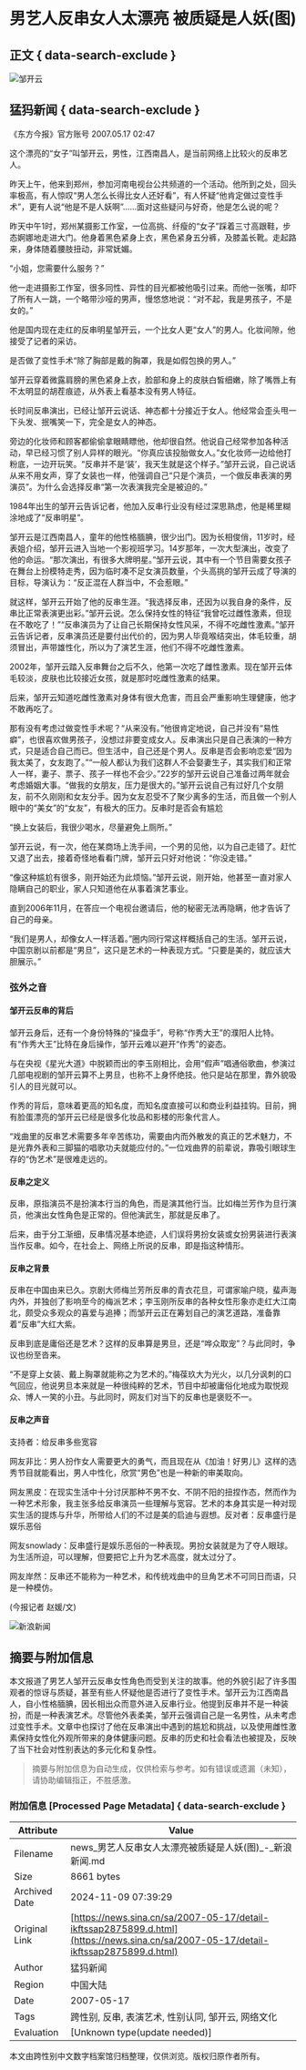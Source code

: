 # 男艺人反串女人太漂亮 被质疑是人妖(图)

## 正文 { data-search-exclude }


![邹开云](https://n.sinaimg.cn/sinakd10200/360/w180h180/20221208/649a-8937b714f1dda06c46992bd1b0968b66.jpg)

## 猛犸新闻 { data-search-exclude }

《东方今报》官方账号 2007.05.17 02:47

这个漂亮的“女子”叫邹开云，男性，江西南昌人，是当前网络上比较火的反串艺人。

昨天上午，他来到郑州，参加河南电视台公共频道的一个活动。他所到之处，回头率极高，有人惊叹“男人怎么长得比女人还好看”，有人怀疑“他肯定做过变性手术”，更有人说“他是不是人妖啊”……面对这些疑问与好奇，他是怎么说的呢？

昨天中午1时，郑州某摄影工作室，一位高挑、纤瘦的“女子”踩着三寸高跟鞋，步态婀娜地走进大门。他身着黑色紧身上衣，黑色紧身五分裤，及膝盖长靴。走起路来，身体随着腰肢扭动，非常妩媚。

“小姐，您需要什么服务？”

他一走进摄影工作室，很多同性、异性的目光都被他吸引过来。而他一张嘴，却吓了所有人一跳，一个略带沙哑的男声，慢悠悠地说：“对不起，我是男孩子，不是女的。”

他是国内现在走红的反串明星邹开云，一个比女人更“女人”的男人。化妆间隙，他接受了记者的采访。

是否做了变性手术“除了胸部是戴的胸罩，我是如假包换的男人。”

邹开云穿着微露肩膀的黑色紧身上衣，脸部和身上的皮肤白皙细嫩，除了嘴唇上有不太明显的胡茬痕迹，从外表上看基本没有男人特征。

长时间反串演出，已经让邹开云说话、神态都十分接近于女人。他经常会歪头甩一下头发、抿嘴笑一下，完全是女人的神态。

旁边的化妆师和顾客都偷偷拿眼睛瞟他，他却很自然。他说自己经常参加各种活动，早已经习惯了别人异样的眼光。“你真应该投胎做女人。”女化妆师一边给他打粉底，一边开玩笑。“反串并不是‘装’，我天生就是这个样子。”邹开云说，自己说话从来不用女声，穿了女装也一样，他强调自己“只是个演员，一个做反串表演的男演员”。为什么会选择反串“第一次表演我完全是被迫的。”

1984年出生的邹开云告诉记者，他加入反串行业没有经过深思熟虑，他是稀里糊涂地成了“反串明星”。

邹开云是江西南昌人，童年的他性格腼腆，很少出门。因为长相俊俏，11岁时，经表姐介绍，邹开云进入当地一个影视班学习。14岁那年，一次大型演出，改变了他的命运。“那次演出，有很多大牌明星。”邹开云说，其中有一个节目需要女孩子在舞台上扮模特走秀，因为临时凑不足女演员数量，个头高挑的邹开云成了导演的目标，导演认为：“反正混在人群当中，不会惹眼。”

就这样，邹开云开始了他的反串生涯。“我选择反串，还因为以我自身的条件，反串比正常表演更出彩。”邹开云说。怎么保持女性的特征“我曾吃过雌性激素，但现在不敢吃了！”“反串演员为了让自己长期保持女性风采，不得不吃雌性激素。”邹开云告诉记者，反串演员还是要付出代价的，因为男人毕竟喉结突出，体毛较重，胡须冒出，声带雄性化，所以为了演艺生涯，他们不得不吃雌性激素。

2002年，邹开云踏入反串舞台之后不久，他第一次吃了雌性激素。现在邹开云体毛较淡，皮肤也比较接近女孩，就是那时吃雌性激素的结果。

后来，邹开云知道吃雌性激素对身体有很大危害，而且会严重影响生理健康，他才不敢再吃了。

那有没有考虑过做变性手术呢？“从来没有。”他很肯定地说，自己并没有“易性癖”，也很喜欢做男孩子，没想过非要变成女人。反串演出只是自己表演的一种方式，只是适合自己而已。但生活中，自己还是个男人。反串是否会影响恋爱“因为我太美了，女友跑了。”“一般人都认为我们这群人不会娶妻生子，其实我们和正常人一样，妻子、票子、孩子一样也不会少。”22岁的邹开云说自己准备过两年就会考虑婚姻大事。“做我的女朋友，压力是很大的。”邹开云说自己有过好几个女朋友，前不久刚刚和女友分手。因为女友忍受不了聚少离多的生活，而且做一个别人眼中的“美女”的“女友”，有极大的压力。反串时是否会有尴尬

“换上女装后，我很少喝水，尽量避免上厕所。”

邹开云说，有一次，他在某商场上洗手间，一个男的见他，以为自己走错了。赶忙又退了出去，接着奇怪地看看门牌，邹开云只好对他说：“你没走错。”

“像这种尴尬有很多，刚开始还为此烦恼。”邹开云说，刚开始，他甚至一直对家人隐瞒自己的职业，家人只知道他在从事着演艺事业。

直到2006年11月，在答应一个电视台邀请后，他的秘密无法再隐瞒，他才告诉了自己的母亲。

“我们是男人，却像女人一样活着。”圈内同行常这样概括自己的生活。邹开云说，中国京剧以前都是“男旦”，这只是艺术的一种表现方式。“只要是美的，就应该大胆展示。”

### 弦外之音

#### 邹开云反串的背后

邹开云身后，还有一个身份特殊的“操盘手”，号称“作秀大王”的濮阳人比特。有“作秀大王”比特在身后操作，邹开云难以避开“作秀”的姿态。

与在央视《星光大道》中脱颖而出的李玉刚相比，会用“假声”唱通俗歌曲，参演过几部电视剧的邹开云算不上男旦，也称不上身怀绝技。他只是站在那里，靠外貌吸引人的目光就可以。

作秀的背后，意味着更高的知名度，而知名度直接可以和商业利益挂钩。目前，拥有脸蛋漂亮的邹开云已经是很多化妆品和影楼的形象代言人。

“戏曲里的反串艺术需要多年辛苦练功，需要由内而外散发的真正的艺术魅力，不是光靠外表和三脚猫的唱歌功夫就能应付的。”一位戏曲界的前辈说，靠吸引眼球生存的“伪艺术”是很难走远的。

#### 反串之定义

反串，原指演员不是扮演本行当的角色，而是演其他行当。比如梅兰芳作为旦行演员，他演出女性角色是正常的。但他演武生，那就是反串了。

后来，由于分工渐细，反串情况基本绝迹，人们误将男扮女装或女扮男装进行表演当作反串。如今，在社会上、网络上所说的反串，即是指这种情形。

#### 反串之背景

反串在中国由来已久。京剧大师梅兰芳所反串的青衣花旦，可谓家喻户晓，蜚声海内外，并独创了影响至今的梅派艺术；李玉刚所反串的各种女性形象亦走红大江南北，颇受众多观众的喜爱与追捧；而邹开云正在筹划自己的演艺道路，准备靠着“反串”大红大紫。

反串到底是庸俗还是艺术？这样的反串算是男旦，还是“哗众取宠”？与此同时，争议也纷至沓来。

“不是穿上女装、戴上胸罩就能称之为艺术的。”梅葆玖大为光火，以几分讽刺的口气回应，他说男旦本来就是一种很纯粹的艺术，节目中却被庸俗化地成为取悦观众、博人一笑的小丑。与此同时，网友们对当下的反串也是褒贬不一。

#### 反串之声音

支持者：给反串多些宽容

网友非比：男人扮作女人需要更大的勇气，而且现在从《加油！好男儿》这样的选秀节目就能看出，男人中性化，欣赏“男色”也是一种新的审美取向。

网友黑皮：在现实生活中十分讨厌那种不男不女、不阴不阳的扭捏作态，然而作为一种艺术形象，我主张多给反串演员一些理解与宽容。艺术的本身其实是一种对现实生活的提炼与升华，所带给人们的不过是美的启迪与遐想。反对者：反串盛行是娱乐恶俗

网友snowlady：反串盛行是娱乐恶俗的一种表现。男扮女装就是为了夺人眼球。为生活所迫，可以理解，但要把它上升为艺术高度，就太过分了。

网友岸然：反串还不能称为一种艺术，和传统戏曲中的旦角艺术不可同日而语，只是一种模仿。

(今报记者 赵媛/文)

![新浪新闻](https://n.sinaimg.cn/default/2fb77759/20151125/320X320.png)
<!-- tcd_original_link https://news.sina.cn/sa/2007-05-17/detail-ikftssap2875899.d.html -->
## 摘要与附加信息

<!-- tcd_abstract -->
本文报道了男艺人邹开云反串女性角色而受到关注的故事。他的外貌引起了许多围观者的惊讶与质疑，甚至有些人怀疑他是否进行了变性手术。邹开云为江西南昌人，自小性格腼腆，因长相出众而意外进入反串行业。他提到反串并不是一种装扮，而是一种表演艺术。尽管他外表柔美，邹开云强调自己是一名男性，从未考虑过变性手术。文章中也探讨了他在反串演出中遇到的尴尬和挑战，以及使用雌性激素保持女性化外观所带来的身体健康问题。反串的历史和社会看法也被提及，反映了当下社会对性别表达的多元化和复杂性。
<!-- tcd_abstract_end -->

> 摘要与附加信息为自动生成，仅供检索与参考。如有错误或遗漏（未知），请协助编辑指正，不胜感激。

### 附加信息 [Processed Page Metadata] { data-search-exclude }

| Attribute       | Value                                  |
|-----------------|----------------------------------------|
| Filename        | news_男艺人反串女人太漂亮被质疑是人妖(图)_-_新浪新闻.md                             |
| Size            | 8661 bytes                           |
| Archived Date   | 2024-11-09 07:39:29                             |
| Original Link   | [https://news.sina.cn/sa/2007-05-17/detail-ikftssap2875899.d.html](https://news.sina.cn/sa/2007-05-17/detail-ikftssap2875899.d.html)                       |
| Author          | 猛犸新闻                               |
| Region          | 中国大陆                               |
| Date            | 2007-05-17                                 |
| Tags            | 跨性别, 反串, 表演艺术, 性别认同, 邹开云, 网络文化                                 |
| Evaluation            | [Unknown type(update needed)]                                 |
<!-- tcd_table_end -->

本文由跨性别中文数字档案馆归档整理，仅供浏览。版权归原作者所有。
